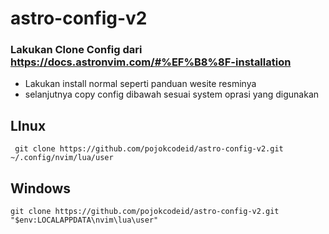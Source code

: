 # astro-config-v2
### Lakukan Clone Config dari https://docs.astronvim.com/#%EF%B8%8F-installation
- Lakukan install normal seperti panduan wesite resminya
- selanjutnya copy config dibawah sesuai system oprasi yang digunakan
## LInux
```
 git clone https://github.com/pojokcodeid/astro-config-v2.git ~/.config/nvim/lua/user

```
## Windows
```
git clone https://github.com/pojokcodeid/astro-config-v2.git "$env:LOCALAPPDATA\nvim\lua\user"
```
